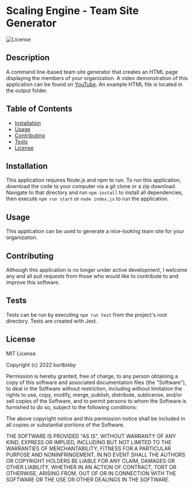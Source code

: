 # Scaling Engine - Team Site Generator

![License](https://img.shields.io/badge/License-MIT-blue.svg)

## Description

A command line-based team site generator that creates an HTML page displaying the members of your organization. A video demonstration of this application can be found on [YouTube](https://youtu.be/h1nqT7Cvmcw). An example HTML file is located in the output folder.

## Table of Contents

- [Installation](#installation)
- [Usage](#usage)
- [Contributing](#contributing)
- [Tests](#tests)
- [License](#license)

## Installation

This application requires Node.js and npm to run. To run this application, download the code to your computer via a git clone or a zip download. Navigate to that directory and run ```npm install``` to install all dependencies, then execute ```npm run start``` or ```node index.js``` to run the application.

## Usage

This application can be used to generate a nice-looking team site for your organization.

## Contributing

Although this application is no longer under active development, I welcome any and all pull requests from those who would like to contribute to and improve this software.

## Tests

Tests can be run by executing ```npm run test``` from the project's root directory. Tests are created with Jest.

## License

MIT License

Copyright (c) 2022 kurtbixby

Permission is hereby granted, free of charge, to any person obtaining a copy
of this software and associated documentation files (the "Software"), to deal
in the Software without restriction, including without limitation the rights
to use, copy, modify, merge, publish, distribute, sublicense, and/or sell
copies of the Software, and to permit persons to whom the Software is
furnished to do so, subject to the following conditions:

The above copyright notice and this permission notice shall be included in all
copies or substantial portions of the Software.

THE SOFTWARE IS PROVIDED "AS IS", WITHOUT WARRANTY OF ANY KIND, EXPRESS OR
IMPLIED, INCLUDING BUT NOT LIMITED TO THE WARRANTIES OF MERCHANTABILITY,
FITNESS FOR A PARTICULAR PURPOSE AND NONINFRINGEMENT. IN NO EVENT SHALL THE
AUTHORS OR COPYRIGHT HOLDERS BE LIABLE FOR ANY CLAIM, DAMAGES OR OTHER
LIABILITY, WHETHER IN AN ACTION OF CONTRACT, TORT OR OTHERWISE, ARISING FROM,
OUT OF OR IN CONNECTION WITH THE SOFTWARE OR THE USE OR OTHER DEALINGS IN THE
SOFTWARE.
